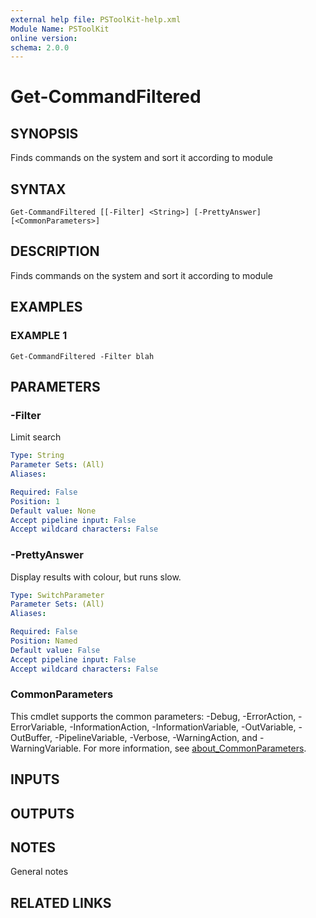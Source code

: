```yaml
---
external help file: PSToolKit-help.xml
Module Name: PSToolKit
online version:
schema: 2.0.0
---
```


# Get-CommandFiltered

## SYNOPSIS
Finds commands on the system and sort it according to module

## SYNTAX

```
Get-CommandFiltered [[-Filter] <String>] [-PrettyAnswer] [<CommonParameters>]
```

## DESCRIPTION
Finds commands on the system and sort it according to module

## EXAMPLES

### EXAMPLE 1
```
Get-CommandFiltered -Filter blah
```

## PARAMETERS

### -Filter
Limit search

```yaml
Type: String
Parameter Sets: (All)
Aliases:

Required: False
Position: 1
Default value: None
Accept pipeline input: False
Accept wildcard characters: False
```

### -PrettyAnswer
Display results with colour, but runs slow.

```yaml
Type: SwitchParameter
Parameter Sets: (All)
Aliases:

Required: False
Position: Named
Default value: False
Accept pipeline input: False
Accept wildcard characters: False
```

### CommonParameters
This cmdlet supports the common parameters: -Debug, -ErrorAction, -ErrorVariable, -InformationAction, -InformationVariable, -OutVariable, -OutBuffer, -PipelineVariable, -Verbose, -WarningAction, and -WarningVariable. For more information, see [about_CommonParameters](http://go.microsoft.com/fwlink/?LinkID=113216).

## INPUTS

## OUTPUTS

## NOTES
General notes

## RELATED LINKS
